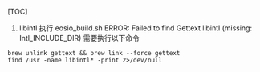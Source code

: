 
[TOC]

1. libintl
执行 eosio_build.sh
ERROR: Failed to find Gettext libintl (missing: Intl_INCLUDE_DIR)
需要执行以下命令
```
brew unlink gettext && brew link --force gettext
find /usr -name libintl* -print 2>/dev/null
```
